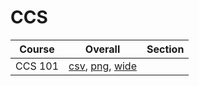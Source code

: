 # CCS

| Course | Overall | Section |
| ------ | ------- | ------- |
| CCS 101 | [csv](https://github.com/UCSD-Historical-Enrollment-Data/2022Fall/blob/main/overall/CCS%20101.csv), [png](https://raw.githubusercontent.com/UCSD-Historical-Enrollment-Data/2022Fall/main/plot_overall/CCS%20101.png), [wide](https://raw.githubusercontent.com/UCSD-Historical-Enrollment-Data/2022Fall/main/plot_overall_wide/CCS%20101.png) |  |
